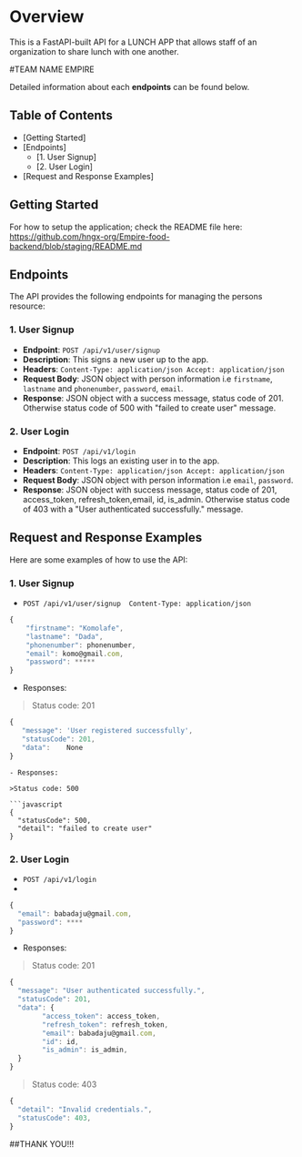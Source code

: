 # Overview

This is a FastAPI-built API for a LUNCH APP that allows staff of an organization to share lunch with one another.

#TEAM NAME
EMPIRE

Detailed information about each **endpoints** can be found below.

## Table of Contents

- [Getting Started]
- [Endpoints]
    - [1. User Signup]
    - [2. User Login]
- [Request and Response Examples]
    

## Getting Started

For how to setup the application; check the README file here: https://github.com/hngx-org/Empire-food-backend/blob/staging/README.md

## Endpoints

The API provides the following endpoints for managing the persons resource:

### 1\. User Signup

- **Endpoint**: `POST /api/v1/user/signup`
- **Description**: This signs a new user up to the app.
- **Headers**: `Content-Type: application/json Accept: application/json`
- **Request Body**: JSON object with person information i.e `firstname`, `lastname` and `phonenumber`, `password`, `email`.
- **Response**: JSON object with a success message, status code of 201. Otherwise status code of 500 with "failed to create user" message.
    

### 2\. User Login

- **Endpoint**: `POST /api/v1/login`
- **Description**: This logs an existing user in to the app.
- **Headers**: `Content-Type: application/json Accept: application/json`
- **Request Body**: JSON object with person information i.e `email`, `password`.
- **Response**: JSON object with success message, status code of 201, access_token, refresh_token,email, id, is_admin. Otherwise status code of 403 with a "User authenticated successfully." message.
    

## Request and Response Examples

Here are some examples of how to use the API:

### 1\.  User Signup

- `POST /api/v1/user/signup  Content-Type: application/json`

```javascript
{  
    "firstname": "Komolafe",
    "lastname": "Dada",
    "phonenumber": phonenumber,
    "email": komo@gmail.com,
    "password": *****
}
```
- Responses: 

>Status code: 201

```javascript
{  
   "message": 'User registered successfully',
   "statusCode": 201,
   "data":    None
}
```

```
- Responses: 

>Status code: 500

```javascript
{  
  "statusCode": 500,
  "detail": "failed to create user"
}
```

### 2\. User Login

- `POST /api/v1/login`
- 
```javascript
{  
  "email": babadaju@gmail.com,
  "password": ****
}
```
- Responses:

>Status code: 201

```javascript
{
  "message": "User authenticated successfully.",
  "statusCode": 201,
  "data": {
        "access_token": access_token,
        "refresh_token": refresh_token,
        "email": babadaju@gmail.com,
        "id": id,
        "is_admin": is_admin,
  }
}
```
>Status code: 403

```javascript
{
  "detail": "Invalid credentials.",
  "statusCode": 403,
}
```

##THANK YOU!!!
